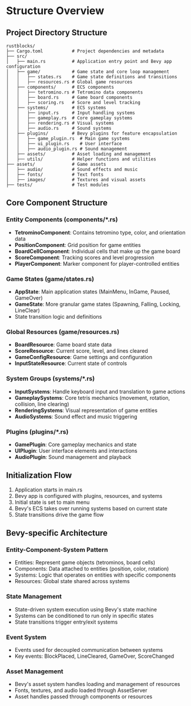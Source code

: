 # Structure Overview

## Project Directory Structure

```
rustblocks/
├── Cargo.toml           # Project dependencies and metadata
├── src/
│   ├── main.rs          # Application entry point and Bevy app configuration
│   ├── game/            # Game state and core loop management
│   │   ├── states.rs    # Game state definitions and transitions
│   │   ├── resources.rs # Global game resources
│   ├── components/      # ECS components
│   │   ├── tetromino.rs # Tetromino data components
│   │   ├── board.rs     # Game board components
│   │   ├── scoring.rs   # Score and level tracking
│   ├── systems/         # ECS systems
│   │   ├── input.rs     # Input handling systems
│   │   ├── gameplay.rs  # Core gameplay systems
│   │   ├── rendering.rs # Visual systems
│   │   ├── audio.rs     # Sound systems
│   ├── plugins/         # Bevy plugins for feature encapsulation
│   │   ├── game_plugin.rs  # Main game systems
│   │   ├── ui_plugin.rs    # User interface
│   │   ├── audio_plugin.rs # Sound management
│   ├── assets/          # Asset loading and management
│   ├── utils/           # Helper functions and utilities
├── assets/              # Game assets
│   ├── audio/           # Sound effects and music
│   ├── fonts/           # Text fonts
│   ├── images/          # Textures and visual assets
├── tests/               # Test modules
```

## Core Component Structure

### Entity Components (components/*.rs)
- **TetrominoComponent**: Contains tetromino type, color, and orientation data
- **PositionComponent**: Grid position for game entities
- **BoardCellComponent**: Individual cells that make up the game board
- **ScoreComponent**: Tracking scores and level progression
- **PlayerComponent**: Marker component for player-controlled entities

### Game States (game/states.rs)
- **AppState**: Main application states (MainMenu, InGame, Paused, GameOver)
- **GameState**: More granular game states (Spawning, Falling, Locking, LineClear)
- State transition logic and definitions

### Global Resources (game/resources.rs)
- **BoardResource**: Game board state data
- **ScoreResource**: Current score, level, and lines cleared
- **GameConfigResource**: Game settings and configuration
- **InputStateResource**: Current state of controls

### System Groups (systems/*.rs)
- **InputSystems**: Handle keyboard input and translation to game actions
- **GameplaySystems**: Core tetris mechanics (movement, rotation, collision, line clearing)
- **RenderingSystems**: Visual representation of game entities
- **AudioSystems**: Sound effect and music triggering

### Plugins (plugins/*.rs)
- **GamePlugin**: Core gameplay mechanics and state
- **UIPlugin**: User interface elements and interactions
- **AudioPlugin**: Sound management and playback

## Initialization Flow

1. Application starts in main.rs
2. Bevy app is configured with plugins, resources, and systems
3. Initial state is set to main menu
4. Bevy's ECS takes over running systems based on current state
5. State transitions drive the game flow

## Bevy-specific Architecture

### Entity-Component-System Pattern
- Entities: Represent game objects (tetrominos, board cells)
- Components: Data attached to entities (position, color, rotation)
- Systems: Logic that operates on entities with specific components
- Resources: Global state shared across systems

### State Management
- State-driven system execution using Bevy's state machine
- Systems can be conditioned to run only in specific states
- State transitions trigger entry/exit systems

### Event System
- Events used for decoupled communication between systems
- Key events: BlockPlaced, LineCleared, GameOver, ScoreChanged

### Asset Management
- Bevy's asset system handles loading and management of resources
- Fonts, textures, and audio loaded through AssetServer
- Asset handles passed through components or resources